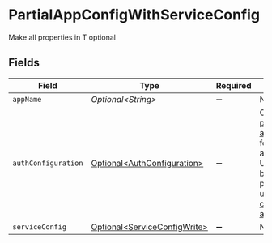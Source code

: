 # PartialAppConfigWithServiceConfig

Make all properties in T optional


## Fields

| Field                                                                                                                                                                                                                                                                                                          | Type                                                                                                                                                                                                                                                                                                           | Required                                                                                                                                                                                                                                                                                                       | Description                                                                                                                                                                                                                                                                                                    |
| -------------------------------------------------------------------------------------------------------------------------------------------------------------------------------------------------------------------------------------------------------------------------------------------------------------- | -------------------------------------------------------------------------------------------------------------------------------------------------------------------------------------------------------------------------------------------------------------------------------------------------------------- | -------------------------------------------------------------------------------------------------------------------------------------------------------------------------------------------------------------------------------------------------------------------------------------------------------------- | -------------------------------------------------------------------------------------------------------------------------------------------------------------------------------------------------------------------------------------------------------------------------------------------------------------- |
| `appName`                                                                                                                                                                                                                                                                                                      | *Optional\<String>*                                                                                                                                                                                                                                                                                            | :heavy_minus_sign:                                                                                                                                                                                                                                                                                             | N/A                                                                                                                                                                                                                                                                                                            |
| `authConfiguration`                                                                                                                                                                                                                                                                                            | [Optional\<AuthConfiguration>](../../models/shared/AuthConfiguration.md)                                                                                                                                                                                                                                       | :heavy_minus_sign:                                                                                                                                                                                                                                                                                             | Configure [player authentication](https://hathora.dev/docs/backend-integrations/lobbies-and-matchmaking/auth-service) for your application. Use Hathora's built-in auth providers or use your own [custom authentication](https://hathora.dev/docs/lobbies-and-matchmaking/auth-service#custom-auth-provider). |
| `serviceConfig`                                                                                                                                                                                                                                                                                                | [Optional\<ServiceConfigWrite>](../../models/shared/ServiceConfigWrite.md)                                                                                                                                                                                                                                     | :heavy_minus_sign:                                                                                                                                                                                                                                                                                             | N/A                                                                                                                                                                                                                                                                                                            |